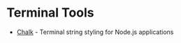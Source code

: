 # Terminal Tools

* [Chalk](https://www.npmjs.com/package/chalk) - Terminal string styling for Node.js applications